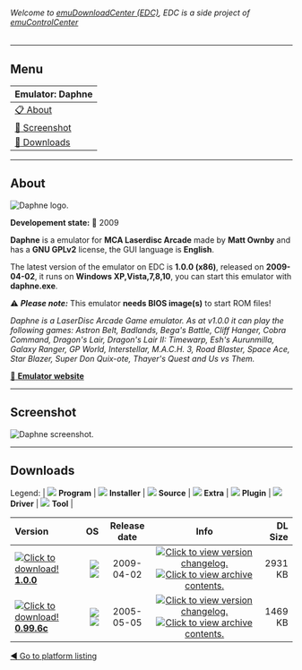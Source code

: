 ###### Welcome to [emuDownloadCenter (EDC)](https://github.com/PhoenixInteractiveNL/emuDownloadCenter/wiki/), EDC is a side project of [emuControlCenter](https://github.com/PhoenixInteractiveNL/emuControlCenter/wiki/)
***
## Menu
| **Emulator: Daphne** |
|:---------|
| [:clipboard: About](#about) |
| [:sunrise: Screenshot](#screenshot) |
| [:floppy_disk: Downloads](#downloads) |
***
## About
![](https://github.com/PhoenixInteractiveNL/emuDownloadCenter/wiki/images_emulator/daphne_logo_200.jpg "Daphne logo.")

**Developement state:** :red_circle: 2009

**Daphne** is a emulator for **MCA Laserdisc Arcade** made by **Matt Ownby** and has a **GNU GPLv2** license, the GUI language is **English**.

The latest version of the emulator on EDC is **1.0.0 (x86)**, released on **2009-04-02**, it runs on **Windows XP,Vista,7,8,10**, you can start this emulator with **daphne.exe**.

:warning: _**Please note:**_ This emulator **needs BIOS image(s)** to start ROM files!

_Daphne is a LaserDisc Arcade Game emulator. As at v1.0.0 it can play the following games: Astron Belt, Badlands, Bega's Battle, Cliff Hanger, Cobra Command, Dragon's Lair, Dragon's Lair II: Timewarp, Esh's Aurunmilla, Galaxy Ranger, GP World, Interstellar, M.A.C.H. 3, Road Blaster, Space Ace, Star Blazer, Super Don Quix-ote, Thayer's Quest and Us vs Them._

[:link: **Emulator website**](http://www.daphne-emu.com/)
***
## Screenshot
![](https://raw.githubusercontent.com/PhoenixInteractiveNL/emuDownloadCenter/master/hooks/daphne/emulator_screen_01.jpg "Daphne screenshot.")
***
## Downloads
Legend: | 
![](https://raw.githubusercontent.com/wiki/PhoenixInteractiveNL/emuDownloadCenter/images_misc/icon_program_24.png) **Program** | 
![](https://raw.githubusercontent.com/wiki/PhoenixInteractiveNL/emuDownloadCenter/images_misc/icon_installer_24.png) **Installer** | 
![](https://raw.githubusercontent.com/wiki/PhoenixInteractiveNL/emuDownloadCenter/images_misc/icon_source_code_24.png) **Source** | 
![](https://raw.githubusercontent.com/wiki/PhoenixInteractiveNL/emuDownloadCenter/images_misc/icon_extra_24.png) **Extra** | 
![](https://raw.githubusercontent.com/wiki/PhoenixInteractiveNL/emuDownloadCenter/images_misc/icon_plugin_24.png) **Plugin** | 
![](https://raw.githubusercontent.com/wiki/PhoenixInteractiveNL/emuDownloadCenter/images_misc/icon_driver_24.png) **Driver** | 
![](https://raw.githubusercontent.com/wiki/PhoenixInteractiveNL/emuDownloadCenter/images_misc/icon_tool_24.png) **Tool** | 
 
| Version | OS | Release date | Info | DL Size |
|:--------|---:|:------------:|:----:|--------:|
| [![](https://raw.githubusercontent.com/wiki/PhoenixInteractiveNL/emuDownloadCenter/images_misc/icon_program_24.png "Click to download!")  **1.0.0**](https://github.com/PhoenixInteractiveNL/edc-repo0004/raw/master/daphne/1.0.0.7z) | ![](https://raw.githubusercontent.com/wiki/PhoenixInteractiveNL/emuDownloadCenter/images_misc/logo_windows_24.png) ![](https://raw.githubusercontent.com/wiki/PhoenixInteractiveNL/emuDownloadCenter/images_misc/icon_32-bit_24.png) | 2009-04-02 | [![](https://raw.githubusercontent.com/wiki/PhoenixInteractiveNL/emuDownloadCenter/images_misc/icon_changelog_24.png "Click to view version changelog.")](https://github.com/PhoenixInteractiveNL/edc-repo0004/blob/master/daphne/1.0.0_changelog.txt) [![](https://raw.githubusercontent.com/wiki/PhoenixInteractiveNL/emuDownloadCenter/images_misc/icon_contents_24.png "Click to view archive contents.")](https://github.com/PhoenixInteractiveNL/edc-repo0004/blob/master/daphne/1.0.0_contents.txt) | 2931 KB |
| [![](https://raw.githubusercontent.com/wiki/PhoenixInteractiveNL/emuDownloadCenter/images_misc/icon_program_24.png "Click to download!")  **0.99.6c**](https://github.com/PhoenixInteractiveNL/edc-repo0004/raw/master/daphne/0.99.6c.7z) | ![](https://raw.githubusercontent.com/wiki/PhoenixInteractiveNL/emuDownloadCenter/images_misc/logo_windows_24.png) ![](https://raw.githubusercontent.com/wiki/PhoenixInteractiveNL/emuDownloadCenter/images_misc/icon_32-bit_24.png) | 2005-05-05 | [![](https://raw.githubusercontent.com/wiki/PhoenixInteractiveNL/emuDownloadCenter/images_misc/icon_changelog_24.png "Click to view version changelog.")](https://github.com/PhoenixInteractiveNL/edc-repo0004/blob/master/daphne/0.99.6c_changelog.txt) [![](https://raw.githubusercontent.com/wiki/PhoenixInteractiveNL/emuDownloadCenter/images_misc/icon_contents_24.png "Click to view archive contents.")](https://github.com/PhoenixInteractiveNL/edc-repo0004/blob/master/daphne/0.99.6c_contents.txt) | 1469 KB |

[:arrow_backward: Go to platform listing](https://github.com/PhoenixInteractiveNL/emuDownloadCenter/wiki/EDC-Platform-List)
